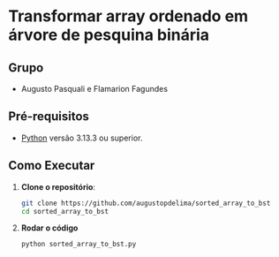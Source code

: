 # Transformar array ordenado em árvore de pesquina binária

## Grupo
- Augusto Pasquali e Flamarion Fagundes

## Pré-requisitos

- [Python](https://www.python.org/downloads/) versão 3.13.3 ou superior.


## Como Executar

1. **Clone o repositório**:
   ```bash
   git clone https://github.com/augustopdelima/sorted_array_to_bst
   cd sorted_array_to_bst
   ```

2. **Rodar o código**
   ```bash
   python sorted_array_to_bst.py
   ```
   
